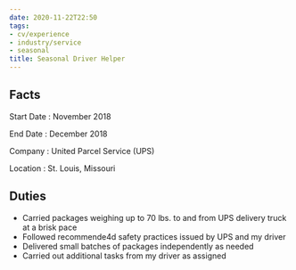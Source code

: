 ```yaml
---
date: 2020-11-22T22:50
tags:
- cv/experience
- industry/service
- seasonal
title: Seasonal Driver Helper
---
```


## Facts

Start Date
: November 2018

End Date
: December 2018

Company
: United Parcel Service (UPS)

Location
: St. Louis, Missouri

## Duties

- Carried packages weighing up to 70 lbs. to and from UPS delivery truck at a brisk pace
- Followed recommende4d safety practices issued by UPS and my driver
- Delivered small batches of packages independently as needed
- Carried out additional tasks from my driver as assigned
